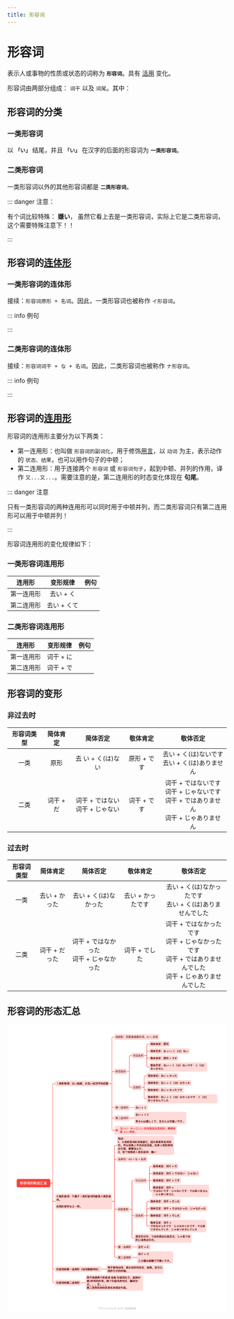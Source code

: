 ```yaml
---
title: 形容词
---
```


# 形容词

表示人或事物的性质或状态的词称为 **`形容词`**。具有 [活用](./term/flexibleUse.md) 变化。

形容词由两部分组成： `词干` 以及 `词尾`。其中：

<grammer-content sentence="**一类形容词** 的词尾为 **「い」**： **[面白/おもし](词干) + い(词尾)**。" />
<grammer-content sentence="**二类形容词** 的词尾为 **「だ」**， 但是**一般会省略**，只有当**以二类形容词结句（即二类形容词放在句尾）时**，需要加上 「だ」。如果使用的是敬体形式，则不需要加 「だ」，而是以 **「です」** 结句。： **[綺麗/きれい](词干) + (だ)(词尾, 省略)**。" />

## 形容词的分类

### 一类形容词

以 **`「い」`** 结尾，并且 **`「い」`** 在汉字的后面的形容词为 **`一类形容词`**。

<grammer-content sentence="例如： **[面白/おもし]い、[大/おお]きい、[辛/から]い、[暑/あつ]い** 等等；" />

### 二类形容词

一类形容词以外的其他形容词都是 **`二类形容词`**。

<grammer-content sentence="例如：**[綺麗/きれい]、[立派/りっぱ]** 等等。" />

::: danger 注意：

有个词比较特殊： **嫌い**， 虽然它看上去是一类形容词，实际上它是二类形容词，这个需要特殊注意下！！

:::

## 形容词的[连体形](./term/ltForm.md)

### 一类形容词的连体形

接续：`形容词原形 + 名词`。因此，一类形容词也被称作 `イ形容词`。

::: info 例句

<grammer-content sentence="[図書館/としょかん]はあの**[白/しろ]い[建物/たてもの]**です。" trans="那栋建筑是图书馆。" />

:::

### 二类形容词的连体形

接续：`形容词词干 + な + 名词`。因此，二类形容词也被称作 `ナ形容词`。

::: info 例句

<grammer-content sentence="**[立派/りっぱ]な[図書館/としょかん]**ですね。" trans="真是个气派的图书馆啊。" />

:::

## 形容词的[连用形](./term/lyx.md)

形容词的连用形主要分为以下两类：

- 第一连用形：也叫做 `形容词的副词化`，用于修饰[用言](./term/yy.md)，以 `动词` 为主，表示动作的 `状态、结果`，也可以用作句子的中顿；
- 第二连用形：用于连接两个 `形容词` 或 `形容词句子`，起到中顿、并列的作用，译作 `又...又...`。需要注意的是，第二连用形的时态变化体现在 **句尾**。

::: danger 注意

只有一类形容词的两种连用形可以同时用于中顿并列，而二类形容词只有第二连用形可以用于中顿并列！

:::

形容词连用形的变化规律如下：

### 一类形容词连用形

| 连用形 | 变形规律 | 例句 |
| :-----------: | :-----------: | :-----------: |
| 第一连用形     | 去い + く    | <grammer-content sentence="**[面白/おもしろ]くない**[結論/けつろん]が[出/で]る。" trans="得出不称心的结论。" />     |
| 第二连用形     | 去い + くて       | <grammer-content sentence="[李/り]さんは**[優/やさ]しくて**、[王/おう]さんは[可愛/かわい]いです。" trans="小李很温柔，小王很可爱。" />      |

### 二类形容词连用形

| 连用形 | 变形规律 | 例句 |
| :-----------: | :-----------: | :-----------: |
| 第一连用形     | 词干 + に       | <grammer-content sentence="**[綺麗/きれい]に**[食/た]べる。" trans="吃得一点不剩。" />     |
| 第二连用形     | 词干 + で       | <grammer-content sentence="この[猫/ねこ]は**[綺麗/きれい]で**[可愛/かわい]いです。" trans="这只猫又漂亮又可爱。" />     |

## 形容词的变形

### 非过去时

| 形容词类型 | 简体肯定 | 简体否定 | 敬体肯定 | 敬体否定 |
| :-----------: | :-----------: | :-----------: | :-----------: | :-----------: |
| 一类     | 原形       | 去 い + く(は)ない      | 原形 + です       | 去い + く(は)ないです<br/>去い + く(は)ありません      |
| 二类     | 词干 + だ       | 词干 + ではない<br/>词干 + じゃない      | 词干 + です       | 词干 + ではないです<br/>词干 + じゃないです<br/>词干 + ではありません<br/>词干 + じゃありません      |

### 过去时

| 形容词类型 | 简体肯定 | 简体否定 | 敬体肯定 | 敬体否定 |
| :-----------: | :-----------: | :-----------: | :-----------: | :-----------: |
| 一类     | 去い + かった       | 去い + く(は)なかった      | 去い + かったです       | 去い + く(は)なかったです<br/>去い + く(は)ありませんでした      |
| 二类     | 词干 + だった       | 词干 + ではなかった<br/>词干 + じゃなかった      | 词干 + でした       | 词干 + ではなかったです<br/>词干 + じゃなかったです<br/>词干 + ではありませんでした<br/>词干 + じゃありませんでした      |

## 形容词的形态汇总

![adj](../public/imgs/adj.png)
